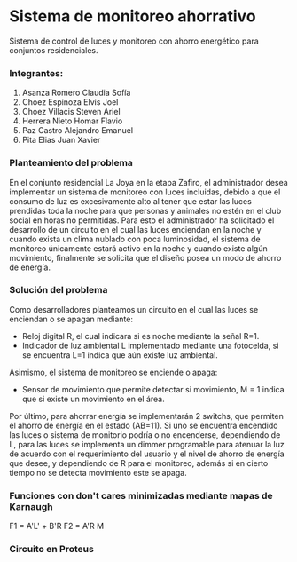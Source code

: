 # Sistema de monitoreo ahorrativo
Sistema de control de luces y monitoreo con ahorro energético para conjuntos residenciales.
### Integrantes:
1. Asanza Romero Claudia Sofía 
2. Choez Espinoza Elvis Joel 
3. Choez Villacis Steven Ariel 
4. Herrera Nieto Homar Flavio 
5. Paz Castro Alejandro Emanuel
6. Pita Elias Juan Xavier

### Planteamiento del problema
En el conjunto residencial La Joya en la etapa Zafiro, el administrador desea implementar un sistema de monitoreo con luces incluidas, debido a que el consumo de luz es excesivamente alto al tener que estar las luces prendidas toda la noche para que personas y animales no estén en el club social en horas no permitidas. Para esto el administrador ha solicitado el desarrollo de un circuito en el cual las luces enciendan en la noche y cuando exista un clima nublado con poca luminosidad, el sistema de monitoreo únicamente estará activo en la noche y cuando existe algún movimiento, finalmente se solicita que el diseño posea un modo de ahorro de energía.

### Solución del problema

Como desarrolladores planteamos un circuito en el cual las luces se enciendan o se apagan mediante:

- Reloj digital R, el cual indicara si es noche mediante la señal R=1.
- Indicador de luz ambiental L implementado mediante una fotocelda, si se encuentra L=1 indica que aún existe luz ambiental.

Asimismo, el sistema de monitoreo se enciende o apaga:

- Sensor de movimiento que permite detectar si movimiento, M = 1 indica que si existe un
movimiento en el área.

Por último, para ahorrar energía se implementarán 2 switchs, que permiten el ahorro de energía en el estado (AB=11). Si uno se encuentra encendido las luces o sistema de monitorio podría o no encenderse, dependiendo de L, para las luces se implementa un dimmer programable para atenuar la luz de acuerdo con el requerimiento del usuario y el nivel de ahorro de energía que desee, y dependiendo de R para el monitoreo, además si en cierto tiempo no se detecta movimiento este se apaga.

### Funciones con don't cares minimizadas mediante mapas de Karnaugh
F1 = A'L' + B'R
F2 = A'R M

### Circuito en Proteus
